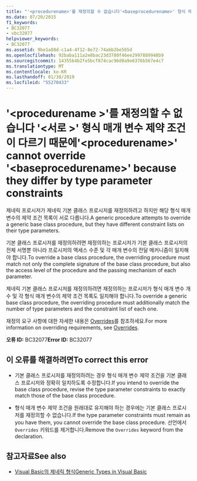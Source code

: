 ```yaml
---
title: "'<procedurename>'를 재정의할 수 없습니다'<baseprocedurename>' 형식 매개 변수 제약 조건이 다르기 때문에"
ms.date: 07/20/2015
f1_keywords:
- BC32077
- vbc32077
helpviewer_keywords:
- BC32077
ms.assetid: 9be1a88d-c1a4-4f12-8e72-74abb2be565d
ms.openlocfilehash: 92baba111a2e8bac23d3780f46ee2997889948b9
ms.sourcegitcommit: 14355b4b2fe5bcf874cac96d0a9e6376b567e4c7
ms.translationtype: MT
ms.contentlocale: ko-KR
ms.lasthandoff: 01/30/2019
ms.locfileid: "55270433"
---
```

# <a name="procedurename-cannot-override-baseprocedurename-because-they-differ-by-type-parameter-constraints"></a><span data-ttu-id="66263-102">'\<procedurename >'를 재정의할 수 없습니다 '\<서로 >' 형식 매개 변수 제약 조건이 다르기 때문에</span><span class="sxs-lookup"><span data-stu-id="66263-102">'\<procedurename>' cannot override '\<baseprocedurename>' because they differ by type parameter constraints</span></span>
<span data-ttu-id="66263-103">제네릭 프로시저가 제네릭 기본 클래스 프로시저를 재정의하려고 하지만 해당 형식 매개 변수의 제약 조건 목록이 서로 다릅니다.</span><span class="sxs-lookup"><span data-stu-id="66263-103">A generic procedure attempts to override a generic base class procedure, but they have different constraint lists on their type parameters.</span></span>  
  
 <span data-ttu-id="66263-104">기본 클래스 프로시저를 재정의하려면 재정의하는 프로시저가 기본 클래스 프로시저의 전체 서명뿐 아니라 프로시저의 액세스 수준 및 각 매개 변수의 전달 메커니즘이 일치해야 합니다.</span><span class="sxs-lookup"><span data-stu-id="66263-104">To override a base class procedure, the overriding procedure must match not only the complete signature of the base class procedure, but also the access level of the procedure and the passing mechanism of each parameter.</span></span>  
  
 <span data-ttu-id="66263-105">제네릭 기본 클래스 프로시저를 재정의하려면 재정의하는 프로시저가 형식 매개 변수 개수 및 각 형식 매개 변수의 제약 조건 목록도 일치해야 합니다.</span><span class="sxs-lookup"><span data-stu-id="66263-105">To override a generic base class procedure, the overriding procedure must additionally match the number of type parameters and the constraint list of each one.</span></span>  
  
 <span data-ttu-id="66263-106">재정의 요구 사항에 대한 자세한 내용은 [Overrides](../../visual-basic/language-reference/modifiers/overrides.md)를 참조하세요.</span><span class="sxs-lookup"><span data-stu-id="66263-106">For more information on overriding requirements, see [Overrides](../../visual-basic/language-reference/modifiers/overrides.md).</span></span>  
  
 <span data-ttu-id="66263-107">**오류 ID:** BC32077</span><span class="sxs-lookup"><span data-stu-id="66263-107">**Error ID:** BC32077</span></span>  
  
## <a name="to-correct-this-error"></a><span data-ttu-id="66263-108">이 오류를 해결하려면</span><span class="sxs-lookup"><span data-stu-id="66263-108">To correct this error</span></span>  
  
-   <span data-ttu-id="66263-109">기본 클래스 프로시저를 재정의하려는 경우 형식 매개 변수 제약 조건을 기본 클래스 프로시저와 정확히 일치하도록 수정합니다.</span><span class="sxs-lookup"><span data-stu-id="66263-109">If you intend to override the base class procedure, revise the type parameter constraints to exactly match those of the base class procedure.</span></span>  
  
-   <span data-ttu-id="66263-110">형식 매개 변수 제약 조건을 원래대로 유지해야 하는 경우에는 기본 클래스 프로시저를 재정의할 수 없습니다.</span><span class="sxs-lookup"><span data-stu-id="66263-110">If the type parameter constraints must remain as you have them, you cannot override the base class procedure.</span></span> <span data-ttu-id="66263-111">선언에서 `Overrides` 키워드를 제거합니다.</span><span class="sxs-lookup"><span data-stu-id="66263-111">Remove the `Overrides` keyword from the declaration.</span></span>  
  
## <a name="see-also"></a><span data-ttu-id="66263-112">참고자료</span><span class="sxs-lookup"><span data-stu-id="66263-112">See also</span></span>
- [<span data-ttu-id="66263-113">Visual Basic의 제네릭 형식</span><span class="sxs-lookup"><span data-stu-id="66263-113">Generic Types in Visual Basic</span></span>](../../visual-basic/programming-guide/language-features/data-types/generic-types.md)
